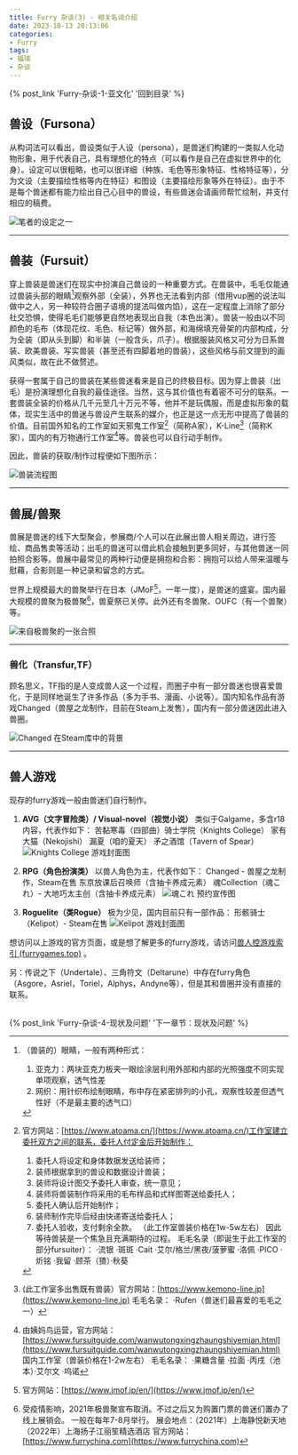 ```yaml
---
title: Furry 杂谈(3) - 相关名词介绍
date: 2023-10-13 20:13:06
categories:
- Furry
tags:
- 福瑞
- 杂谈
---
```


{% post_link 'Furry-杂谈-1-亚文化' '回到目录' %}
<br/>

## 兽设（Fursona）

从构词法可以看出，兽设类似于人设（persona），是兽迷们构建的一类拟人化动物形象，用于代表自己，具有理想化的特点（可以看作是自己在虚拟世界中的化身）。设定可以很粗略，也可以很详细（种族、毛色等形象特征、性格特征等），分为文设（主要描绘性格等内在特征）和图设（主要描绘形象等外在特征）。由于不是每个兽迷都有能力绘出自己心目中的兽设，有些兽迷会请画师帮忙绘制，并支付相应的稿费。

![笔者的设定之一](双视图_8TOEe1vlHR.jpg "笔者的设定之一")

***

## 兽装（Fursuit）

穿上兽装是兽迷们在现实中扮演自己兽设的一种重要方式。在兽装中，毛毛仅能通过兽装头部的眼睛[^1]观察外部（全装），外界也无法看到内部（借用vup圈的说法叫做中之人，另一种较符合圈子语境的提法叫做内馅），这在一定程度上消除了部分社交恐惧，使得毛毛们能够更自然地表现出自我（本色出演）。兽装一般由以不同颜色的毛布（体现花纹、毛色、标记等）做外部，和海绵填充骨架的内部构成，分为全装（即从头到脚）和半装（一般含头，爪子）。根据服装风格又可分为日系兽装、欧美兽装、写实兽装（甚至还有四脚着地的兽装），这些风格与前文提到的画风类似，故在此不做赘述。

获得一套属于自己的兽装在某些兽迷看来是自己的终极目标。因为穿上兽装（出毛）是扮演理想化自我的最佳途径。当然，这与其价值也有着密不可分的联系。一套兽装全装的价格从几千元至几十万元不等，他并不是玩偶服，而是虚拟形象的载体，现实生活中的兽迷与兽设产生联系的媒介，也正是这一点无形中提高了兽装的价值。目前国外知名的工作室如天邪鬼工作室[^2]（简称A家），K-Line[^3]（简称K家），国内的有万物通行工作室[^4]等。兽装也可以自行动手制作。

因此，兽装的获取/制作过程便如下图所示：

![兽装流程图](fursuit_chart.png "兽装流程图")

***

## 兽展/兽聚

兽展是兽迷的线下大型聚会，参展商/个人可以在此展出兽人相关周边，进行签绘、商品售卖等活动；出毛的兽迷可以借此机会接触到更多同好，与其他兽迷一同拍照合影等。兽展中最常见的两种行动便是拥抱和合影：拥抱可以给人带来温暖与慰藉，合影则是一种记录和留念的方式。

世界上规模最大的兽聚举行在日本（JMoF[^5]，一年一度），是兽迷的盛宴。国内最大规模的兽聚为极兽聚[^6]，兽夏祭已关停。此外还有冬兽聚、OUFC（有一个兽聚）等。

![来自极兽聚的一张合照](image_XYkRmYxFQE.png "来自极兽聚的一张合照")

***

### 兽化（Transfur,TF）

顾名思义，TF指的是人变成兽人这一个过程，而圈子中有一部分兽迷也很喜爱兽化，于是同样地诞生了许多作品（多为手书、漫画、小说等）。国内知名作品有游戏Changed（兽屋之龙制作，目前在Steam上发售），国内有一部分兽迷因此进入兽圈。

![Changed 在Steam库中的背景](image_Knbeyw9OMT.png "Changed 在Steam库中的背景")

***

## 兽人游戏

现存的furry游戏一般由兽迷们自行制作。

1.  **AVG（文字冒险类）/ Visual-novel（视觉小说）**
    类似于Galgame，多含r18内容，代表作如下：
    苦黏寒毒（四部曲）骑士学院（Knights College）
    家有大猫（Nekojishi） 漏夏（咱的夏天）
    矛之酒馆（Tavern of Spear）
![Knights College  游戏封面图](image_3-JOnr8JHa.png "Knights College  游戏封面图")

2.  **RPG（角色扮演类）**
    以兽人角色为主，代表作如下：
    Changed - 兽屋之龙制作，Steam在售
    东京放课后召唤师（含抽卡养成元素）
    魂Collection（魂これ）- 大地巧太主创（含抽卡养成元素）
![魂これ  预约宣传图](image_D8X-cyYBg_.png "魂これ  预约宣传图")


3.  **Roguelite（类Rogue）**
    极为少见，国内目前只有一部作品：
    形骸骑士（Kelipot）- Steam在售
![Kelipot  游戏封面图](image_gSA41iewUc.png "Kelipot  游戏封面图")

想访问以上游戏的官方页面，或是想了解更多的furry游戏，请访问[兽人控游戏索引 (furrygames.top)](https://furrygames.top/zh-cn/list.html "兽人控游戏索引 (furrygames.top)") 。



另：传说之下（Undertale）、三角符文（Deltarune）中存在furry角色（Asgore，Asriel，Toriel，Alphys，Andyne等），但是其和兽圈并没有直接的联系。

<br/>
{% post_link 'Furry-杂谈-4-现状及问题' '下一章节：现状及问题' %}


[^1]: （兽装的）眼睛，一般有两种形式：
    1. 亚克力：两块亚克力板夹一眼绘涂层利用外部和内部的光照强度不同实现单项观察，透气性差
    2. 网织：用针织布绘制眼睛，布中存在紧密排列的小孔，观察性较差但透气性好（不是最主要的透气口）

[^2]: 官方网站：[https://www.atoama.cn/](https://www.atoama.cn/)工作室建立委托双方之间的联系，委托人付定金后开始制作：
    1. 委托人将设定和身体数据发送给装师；
    2. 装师根据拿到的兽设和数据设计兽装；
    3. 装师将设计图交予委托人审查，统一意见；
    4. 装师将兽装制作将采用的毛布样品和式样图寄送给委托人；
    5. 委托人确认后开始制作；
    6. 装师制作完毕后经由快递寄送给委托人；
    7. 委托人验收，支付剩余全款。
    （此工作室兽装价格在1w-5w左右）
    因此等待兽装是一个焦急且充满期待的过程。
    毛毛名录（即诞生于此工作室的部分fursuiter）：
    ·流银 ·斑斑 ·Cait ·艾尔/格兰/黑夜/菠萝蜜
    ·洛佩 ·PICO ·炘铭 ·我留 ·顾茶（猹）·秋葵

[^3]: (此工作室多出售既有兽装）官方网站：[https://www.kemono-line.jp](https://www.kemono-line.jp)
    毛毛名录：
    ·Rufen（兽迷们最喜爱的毛毛之一）

[^4]: 由姨妈鸟运营，官方网站：[https://www.fursuitguide.com/wanwutongxingzhaungshiyemian.html](https://www.fursuitguide.com/wanwutongxingzhaungshiyemian.html)
    国内工作室（兽装价格在1-2w左右）
    毛毛名录：
    ·果糖含量 ·拉面 ·丙戌（池本）·艾尔文 ·呜诺

[^5]: 官方网站：[https://www.jmof.jp/en/](https://www.jmof.jp/en/)

[^6]: 受疫情影响，2021年极兽聚宣布取消。不过之后又为购置门票的兽迷们置办了线上展销会。
    一般在每年7-8月举行。
    展会地点：（2021年）上海静悦新天地 （2022年）上海扬子江丽笙精选酒店
    官方网站：[https://www.furrychina.com](https://www.furrychina.com)
